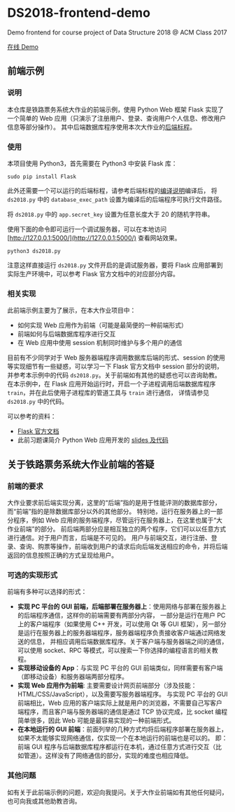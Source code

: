 # DS2018-frontend-demo
Demo frontend for course project of Data Structure 2018 @ ACM Class 2017

[在线 Demo](http://123.206.182.24:2018)

## 前端示例

### 说明

本仓库是铁路票务系统大作业的前端示例，使用 Python Web 框架 Flask 实现了一个简单的 Web 应用（只演示了注册用户、登录、查询用户个人信息、修改用户信息等部分操作）。
其中后端数据库程序使用本次大作业的[后端标程](https://github.com/kzoacn/DS2018)。

### 使用

本项目使用 Python3，首先需要在 Python3 中安装 Flask 库：

```
sudo pip install Flask
```

此外还需要一个可以运行的后端标程，请参考后端标程的[编译说明](https://github.com/kzoacn/DS2018)编译后，
将 `ds2018.py` 中的 `database_exec_path` 设置为编译后的后端程序可执行文件路径。

将 `ds2018.py` 中的 `app.secret_key` 设置为任意长度大于 20 的随机字符串。

使用下面的命令即可运行一个调试服务器，可以在本地访问 [http://127.0.0.1:5000/](http://127.0.0.1:5000/) 查看网站效果。

```
python3 ds2018.py
```

注意这样直接运行 `ds2018.py` 文件开启的是调试服务器，要将 Flask 应用部署到实际生产环境中，可以参考 Flask 官方文档中的对应部分内容。

### 相关实现

此前端示例主要为了展示，在本大作业项目中：

- 如何实现 Web 应用作为前端（可能是最简便的一种前端形式）
- 前端如何与后端数据库程序进行交互
- 在 Web 应用中使用 session 机制同时维护与多个用户的通信

目前有不少同学对于 Web 服务器端程序调用数据库后端的形式、session 的使用等实现细节有一些疑惑，可以学习一下 Flask 官方文档中 session 部分的说明，
并参考本示例中的代码 `ds2018.py`。关于前端如有其他的疑惑也可以咨询助教。
在本示例中，在 Flask 应用开始运行时，开启一个子进程调用后端数据库程序 `train`，并在此后使用子进程库的管道工具与 `train` 进行通信，
详情请参见 `ds2018.py` 中的代码。

可以参考的资料：

- [Flask 官方文档](http://flask.pocoo.org/)
- 此前习题课简介 Python Web 应用开发的 [slides 及代码](https://github.com/sjtug/sharing/tree/master/2018-03-10/introduction-to-web-application-development-with-python-ZhouFan)

## 关于铁路票务系统大作业前端的答疑

### 前端的要求

大作业要求前后端实现分离，这里的“后端”指的是用于性能评测的数据库部分，而“前端”指的是除数据库部分以外的其他部分。
特别地，运行在服务器上的一部分程序，例如 Web 应用的服务端程序，尽管运行在服务器上，在这里也属于“大作业前端”的部分。
前后端两部分应是相互独立的两个程序，它们可以以任意方式进行通信。对于用户而言，后端是不可见的。
用户与前端交互，进行注册、登录、查询、购票等操作，前端收到用户的请求后向后端发送相应的命令，并将后端返回的信息按照正确的方式呈现给用户。

### 可选的实现形式

前端有多种可以选择的形式：

- **实现 PC 平台的 GUI 前端，后端部署在服务器上**：使用网络与部署在服务器上的后端程序通信，这样你的前端需要有两部分内容，
一部分是运行在用户 PC 上的客户端程序（如果使用 C++ 开发，可以使用 Qt 等 GUI 框架），另一部分是运行在服务器上的服务器端程序，服务器端程序负责接收客户端通过网络发送的信息，
并相应调用后端数据库程序。关于客户端与服务器端之间的通信，可以使用 socket、RPC 等模式，可以搜索一下你选择的编程语言的相关教程。
- **实现移动设备的 App**：与实现 PC 平台的 GUI 前端类似，同样需要有客户端（即移动设备）和服务器端两部分程序。
- **实现 Web 应用作为前端**: 主要需要设计网页前端部分（涉及技能：HTML/CSS/JavaScript），以及需要写服务器端程序。
与实现 PC 平台的 GUI 前端相比，Web 应用的客户端实际上就是用户的浏览器，不需要自己写客户端程序，而且客户端与服务器端的通信是通过 
TCP 协议完成，比 socket 编程简单很多，因此 Web 可能是最容易实现的一种前端形式。
- **在本地运行的 GUI 前端**：前面列举的几种方式均将后端程序部署在服务器上，如果不太能够实现网络通信，仅实现一个在本地运行的前端也是可以的。
即：前端 GUI 程序与后端数据库程序都运行在本机，通过任意方式进行交互（比如管道）。这样没有了网络通信的部分，实现的难度也相应降低。

### 其他问题

如有关于此前端示例的问题，欢迎向我提问。关于大作业前端如有其他任何疑问，也可向我或其他助教咨询。
